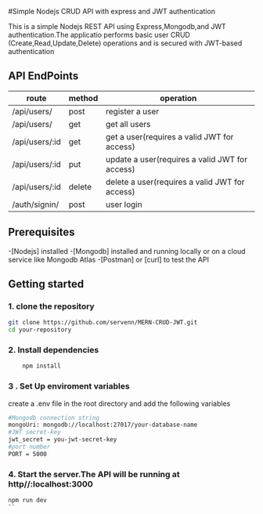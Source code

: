 #Simple Nodejs CRUD API with express and JWT authentication

This is a simple Nodejs REST API using Express,Mongodb,and JWT authentication.The applicatio performs basic user  CRUD
(Create,Read,Update,Delete) operations and is secured with JWT-based authentication

## API EndPoints

| route | method | operation |
| ----------| -------|--------| 
| /api/users/ |post | register a user
| /api/users/|  get | get all users |
| /api/users/:id | get |get a user(requires a valid JWT for access) |
| /api/users/:id | put | update a user(requires a valid JWT for access)  |
| /api/users/:id | delete | delete a user(requires a valid JWT for access)  |
| /auth/signin/ | post | user login |

## Prerequisites
 -[Nodejs] installed
 -[Mongodb] installed and running locally or on a cloud service like Mongodb Atlas
 -[Postman] or [curl] to test the API

 ## Getting started

 ### 1. clone the repository 

 ```bash
 git clone https://github.com/servenn/MERN-CRUD-JWT.git
 cd your-repository
 ```

### 2.  Install dependencies
```bash
    npm install
```
### 3 . Set Up enviroment variables
create a .env file in the root directory and add the following variables
```bash
#Mongodb connection string
mongoUri: mongodb://localhost:27017/your-database-name
#JWT secret-key
jwt_secret = you-jwt-secret-key
#port number
PORT = 5000
```
### 4. Start the server.The API will be running at http//:localhost:3000

```bash
npm run dev
``